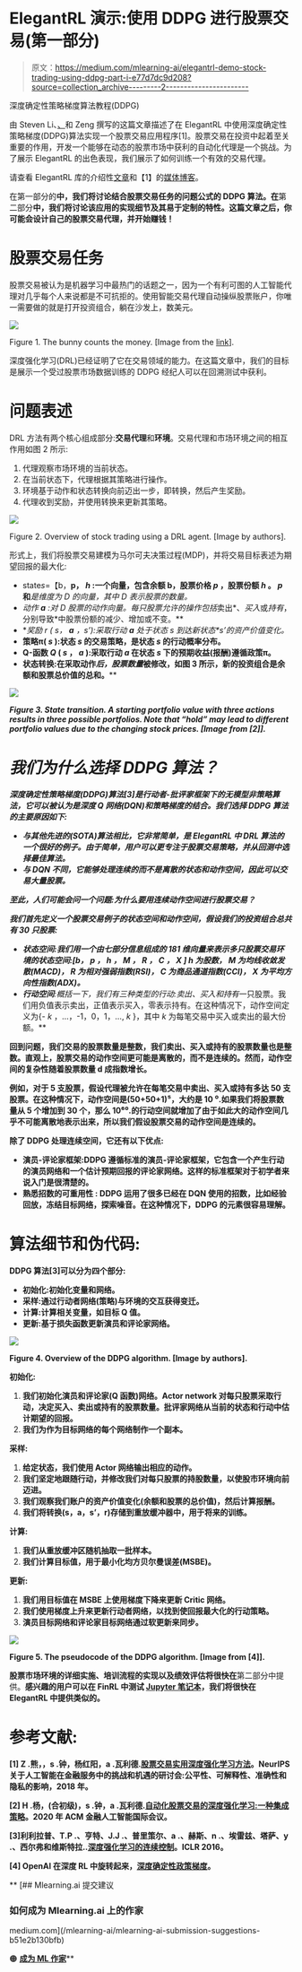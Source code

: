 # ElegantRL 演示:使用 DDPG 进行股票交易(第一部分)

> 原文：<https://medium.com/mlearning-ai/elegantrl-demo-stock-trading-using-ddpg-part-i-e77d7dc9d208?source=collection_archive---------2----------------------->

深度确定性策略梯度算法教程(DDPG)

由 Steven Li、[、](https://twitter.com/XiaoYangLiu10)和 Zeng 撰写的这篇文章描述了在 ElegantRL 中使用深度确定性策略梯度(DDPG)算法实现一个股票交易应用程序[1]。股票交易在投资中起着至关重要的作用，开发一个能够在动态的股票市场中获利的自动化代理是一个挑战。为了展示 ElegantRL 的出色表现，我们展示了如何训练一个有效的交易代理。

请查看 ElegantRL 库的介绍性[文章](https://towardsdatascience.com/elegantrl-a-lightweight-and-stable-deep-reinforcement-learning-library-95cef5f3460b)和【1】的[媒体博客](https://towardsdatascience.com/elegantrl-a-lightweight-and-stable-deep-reinforcement-learning-library-95cef5f3460b)。

在第一部分的**中，我们将讨论结合股票交易任务的问题公式的 DDPG 算法。在**第二部分**中，我们将讨论该应用的实现细节及其易于定制的特性。这篇文章之后，你可能会设计自己的股票交易代理，并开始赚钱！**

# **股票交易任务**

股票交易被认为是机器学习中最热门的话题之一，因为一个有利可图的人工智能代理对几乎每个人来说都是不可抗拒的。使用智能交易代理自动操纵股票账户，你唯一需要做的就是打开投资组合，躺在沙发上，数美元。

![](img/54749fc6b0a1da1ae0bd8cec856b6322.png)

Figure 1\. The bunny counts the money. [Image from the [link](https://tenor.com/view/bugs-bunny-looney-tunes-cash-money-counting-money-gif-17544086)].

深度强化学习(DRL)已经证明了它在交易领域的能力。在这篇文章中，我们的目标是展示一个受过股票市场数据训练的 DDPG 经纪人可以在回溯测试中获利。

# **问题表述**

DRL 方法有两个核心组成部分:**交易代理**和**环境**。交易代理和市场环境之间的相互作用如图 2 所示:

1.  代理观察市场环境的当前状态。
2.  在当前状态下，代理根据其策略进行操作。
3.  环境基于动作和状态转换向前迈出一步，即转换，然后产生奖励。
4.  代理收到奖励，并使用转换来更新其策略。

![](img/f0156c5bec6f4c81112281a3e7ca4e92.png)

Figure 2\. Overview of stock trading using a DRL agent. [Image by authors].

形式上，我们将股票交易建模为马尔可夫决策过程(MDP)，并将交易目标表述为期望回报的最大化:

*   state*s*=【b，**p， ***h*** :一个向量，包含余额 b，股票价格 ***p*** ，股票份额 ***h*** 。 ***p*** 和***是维度为 *D* 的向量，其中 *D* 表示股票的数量。*
*   *动作 ***a*** :对 *D* 股票的动作向量。每只股票允许的操作包括*卖出*、*买入*或*持有*，分别导致*中股票份额的减少、增加或不变。**
*   **奖励 *r* ( *s，* ***a*** *，s’*):采取行动 ***a*** 处于状态 *s* 到达新状态*s’*的资产价值变化。**
*   **策略π( *s* ):状态 *s* 的交易策略，是状态 *s* 的行动概率分布。**
*   **Q-函数 *Q* ( *s* ， ***a*** ):采取行动 ***a*** 在状态 *s* 下的预期收益(报酬)遵循政策π。**
*   **状态转换:在采取动作*后，股票数量*被修改，如图 3 所示，新的投资组合是余额和股票总价值的总和。****

***![](img/f377924abf3d3d37104c739715b6413a.png)***

***Figure 3\. State transition. A starting portfolio value with three actions results in three possible portfolios. Note that “hold” may lead to different portfolio values due to the changing stock prices. [Image from [2]].***

# *****我们为什么选择 DDPG 算法？*****

***深度确定性策略梯度(DDPG)算法[3]是行动者-批评家框架下的无模型非策略算法，它可以被认为是深度 Q 网络(DQN)和策略梯度的结合。我们选择 DDPG 算法的主要原因如下:***

*   ***与其他先进的(SOTA)算法相比，它非常简单，是 ElegantRL 中 DRL 算法的一个很好的例子。由于简单，用户可以更专注于股票交易策略，并从回测中选择最佳算法。***
*   ***与 DQN 不同，它能够处理连续的而不是离散的状态和动作空间，因此可以交易大量股票。***

***至此，人们可能会问一个问题:**为什么要用连续动作空间进行股票交易？*****

***我们首先定义一个股票交易例子的状态空间和动作空间，假设我们的投资组合总共有 30 只股票:***

*   *****状态空间**:我们用一个由七部分信息组成的 181 维向量来表示多只股票交易环境的状态空间:[b， ***p*** ， ***h*** ， ***M*** ， ***R*** ， ***C*** ， ***X*** ] ***h*** 为股数， ***M*** 为均线收敛发散(MACD)， ***R*** 为相对强弱指数(RSI)， ***C*** 为商品通道指数(CCI)， ***X*** 为平均方向性指数(ADX)。***
*   ****行动空间**:概括一下，我们有三种类型的行动:*卖出*、*买入*和*持有*一只股票。我们用负值表示卖出，正值表示买入，零表示持有。在这种情况下，动作空间定义为{- *k* ，…，-1，0，1，…, *k* }，其中 *k* 为每笔交易中买入或卖出的最大份额。**

**回到问题，我们交易的股票数量是整数，我们卖出、买入或持有的股票数量也是整数。直观上，股票交易的动作空间更可能是离散的，而不是连续的。然而，动作空间的复杂性随着股票数量 d 成指数增长。**

**例如，对于 5 支股票，假设代理被允许在每笔交易中卖出、买入或持有多达 50 支股票。在这种情况下，动作空间是(50+50+1)⁵，大约是 10 ⁰.如果我们将股票数量从 5 个增加到 30 个，那么 10⁶⁰.的行动空间就增加了由于如此大的动作空间几乎不可能离散地表示出来，所以我们假设股票交易的动作空间是连续的。**

**除了 DDPG 处理连续空间，它还有以下优点:**

*   **演员-评论家框架:DDPG 遵循标准的演员-评论家框架，它包含一个产生行动的演员网络和一个估计预期回报的评论家网络。这样的标准框架对于初学者来说入门是很清楚的。**
*   **熟悉招数的可重用性 : DDPG 运用了很多已经在 DQN 使用的招数，比如经验回放，冻结目标网络，探索噪音。在这种情况下，DDPG 的元素很容易理解。**

# ****算法细节和伪代码:****

**DDPG 算法[3]可以分为四个部分:**

*   ****初始化**:初始化变量和网络。**
*   ****采样**:通过行动者网络(策略)与环境的交互获得变迁。**
*   ****计算**:计算相关变量，如目标 Q 值。**
*   ****更新**:基于损失函数更新演员和评论家网络。**

**![](img/a1aaadacabde17351e0877ead0e4179e.png)**

**Figure 4\. Overview of the DDPG algorithm. [Image by authors].**

****初始化:****

1.  **我们初始化演员和评论家(Q 函数)网络。Actor network 对每只股票采取行动，决定买入、卖出或持有的股票数量。批评家网络从当前的状态和行动中估计期望的回报。**
2.  **我们为作为目标网络的每个网络制作一个副本。**

****采样:****

1.  **给定状态，我们使用 Actor 网络输出相应的动作。**
2.  **我们坚定地跟随行动，并修改我们对每只股票的持股数量，以使股市环境向前迈进。**
3.  **我们观察我们账户的资产价值变化(余额和股票的总价值)，然后计算报酬。**
4.  **我们将转换(s，a，s’，r)存储到重放缓冲器中，用于将来的训练。**

****计算:****

1.  **我们从重放缓冲区随机抽取一批样本。**
2.  **我们计算目标值，用于最小化均方贝尔曼误差(MSBE)。**

****更新:****

1.  **我们用目标值在 MSBE 上使用梯度下降来更新 Critic 网络。**
2.  **我们使用梯度上升来更新行动者网络，以找到使回报最大化的行动策略。**
3.  **演员目标网络和评论家目标网络通过软更新来同步。**

**![](img/e411dd5d75a5d70bf7030dd5ace03885.png)**

**Figure 5\. The pseudocode of the DDPG algorithm. [Image from [4]].**

**股票市场环境的详细实施、培训流程的实现以及绩效评估将很快在**第二部分中提供。**感兴趣的用户可以在 FinRL 中测试 [Jupyter 笔记本](https://github.com/AI4Finance-LLC/FinRL-Library/blob/master/FinRL_stock_trading_NeurIPS_2018.ipynb)，我们将很快在 ElegantRL 中提供类似的。**

# ****参考文献:****

**[1] Z .熊，，s .钟，杨红阳，a .瓦利德.[股票交易实用深度强化学习方法](https://arxiv.org/abs/1811.07522)。NeurIPS 关于人工智能在金融服务中的挑战和机遇的研讨会:公平性、可解释性、准确性和隐私的影响，2018 年。**

**[2] H .杨，(合初级)，s .钟，a .瓦利德.[自动化股票交易的深度强化学习:一种集成策略](https://papers.ssrn.com/sol3/papers.cfm?abstract_id=3690996)。2020 年 ACM 金融人工智能国际会议。**

**[3]利利拉普、T.P .、亨特、J.J .、普里策尔、a .、赫斯、n .、埃雷兹、塔萨、y .、西尔弗和维斯特拉..[深度强化学习的连续控制](https://arxiv.org/abs/1509.02971)。ICLR 2016。**

**[4] OpenAI 在深度 RL 中旋转起来，[深度确定性政策梯度](https://spinningup.openai.com/en/latest/algorithms/ddpg.html#id1)。**

**[](/mlearning-ai/mlearning-ai-submission-suggestions-b51e2b130bfb) [## Mlearning.ai 提交建议

### 如何成为 Mlearning.ai 上的作家

medium.com](/mlearning-ai/mlearning-ai-submission-suggestions-b51e2b130bfb) 

🟠 [**成为 ML 作家**](/mlearning-ai/mlearning-ai-submission-suggestions-b51e2b130bfb)**